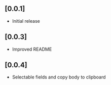 ## [0.0.1]

* Initial release

## [0.0.3]

* Improved README

## [0.0.4]

* Selectable fields and copy body to clipboard
